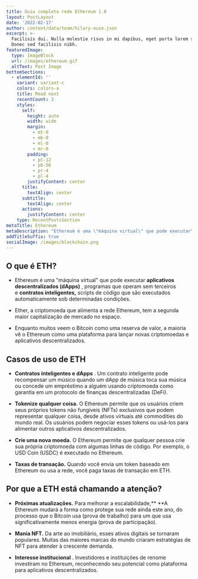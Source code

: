 ```yaml
---
title: Guia completo rede Ethereum 1.0
layout: PostLayout
date: '2022-02-17'
author: content/data/team/hilary-ouse.json
excerpt: >-
  Facilisis dui. Nulla molestie risus in mi dapibus, eget porta lorem semper.
  Donec sed facilisis nibh.
featuredImage:
  type: ImageBlock
  url: /images/ethereum.gif
  altText: Post Image
bottomSections:
  - elementId: ''
    variant: variant-c
    colors: colors-a
    title: Read next
    recentCount: 3
    styles:
      self:
        height: auto
        width: wide
        margin:
          - mt-0
          - mb-0
          - ml-0
          - mr-0
        padding:
          - pt-12
          - pb-56
          - pr-4
          - pl-4
        justifyContent: center
      title:
        textAlign: center
      subtitle:
        textAlign: center
      actions:
        justifyContent: center
    type: RecentPostsSection
metaTitle: Ethereum
metaDescription: "Ethereum é uma \"máquina virtual\" que pode executar\_aplicativos descentralizados (dApps)\_,"
addTitleSuffix: true
socialImage: /images/blockchain.png
---
```

## O que é ETH?

*   Ethereum é uma "máquina virtual" que pode executar **aplicativos descentralizados (dApps)** , programas que operam sem terceiros e **contratos inteligentes,** scripts de código que são executados automaticamente sob determinadas condições.

*   Ether, a criptomoeda que alimenta a rede Ethereum, tem a segunda maior capitalização de mercado no espaço.

*   Enquanto muitos veem o Bitcoin como uma reserva de valor, a maioria vê o Ethereum como uma plataforma para lançar novas criptomoedas e aplicativos descentralizados.

## Casos de uso de ETH

*   **Contratos inteligentes e dApps** . Um contrato inteligente pode recompensar um músico quando um dApp de música toca sua música ou concede um empréstimo a alguém usando criptomoeda como garantia em um protocolo de finanças descentralizadas (DeFi).

*   **Tokenize qualquer coisa.** O Ethereum permite que os usuários criem seus próprios tokens não fungíveis (NFTs) exclusivos que podem representar qualquer coisa, desde ativos virtuais até commodities do mundo real. Os usuários podem negociar esses tokens ou usá-los para alimentar outros aplicativos descentralizados.

*   **Crie uma nova moeda.** O Ethereum permite que qualquer pessoa crie sua própria criptomoeda com algumas linhas de código. Por exemplo, o USD Coin (USDC) é executado no Ethereum.

*   **Taxas de transação.** Quando você envia um token baseado em Ethereum ou usa a rede, você paga taxas de transação em ETH.

## Por que a ETH está chamando a atenção?

*   **Próximas atualizações.** Para melhorar a escalabilidade,\*\* \*\*A Ethereum mudará a forma como protege sua rede ainda este ano, do processo que o Bitcoin usa (prova de trabalho) para um que usa significativamente menos energia (prova de participação).

*   **Mania NFT.** Da arte ao imobiliário, esses ativos digitais se tornaram populares. Muitas das maiores marcas do mundo criaram estratégias de NFT para atender à crescente demanda.

*   **Interesse institucional** . Investidores e instituições de renome investiram no Ethereum, reconhecendo seu potencial como plataforma para aplicativos descentralizados.
